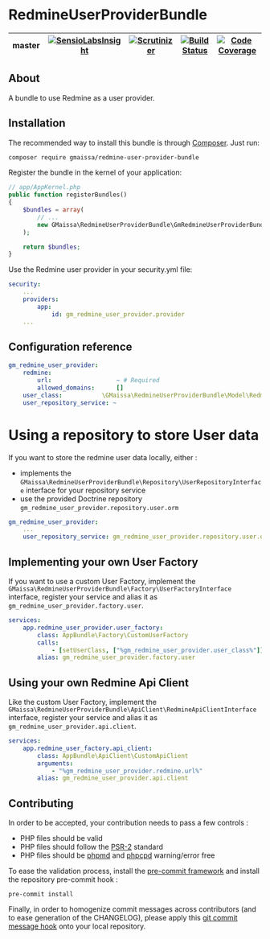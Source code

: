 # RedmineUserProviderBundle

 master | [![SensioLabsInsight](https://insight.sensiolabs.com/projects/443c6ca0-a4ba-4add-a1e6-41dd63a1f14e/mini.png)](https://insight.sensiolabs.com/projects/443c6ca0-a4ba-4add-a1e6-41dd63a1f14e) | [![Scrutinizer](https://img.shields.io/scrutinizer/g/GMaissa/RedmineUserProviderBundle/master.svg)](https://scrutinizer-ci.com/g/GMaissa/RedmineUserProviderBundle/?branch=master) | [![Build Status](https://travis-ci.org/GMaissa/RedmineUserProviderBundle.svg?branch=master)](https://travis-ci.org/GMaissa/RedmineUserProviderBundle) | [![Code Coverage](https://scrutinizer-ci.com/g/GMaissa/RedmineUserProviderBundle/badges/coverage.png?b=master)](https://scrutinizer-ci.com/g/GMaissa/RedmineUserProviderBundle/?branch=master)
--------|---------|-------------|--------|----------

## About

A bundle to use Redmine as a user provider.

## Installation

The recommended way to install this bundle is through [Composer](http://getcomposer.org/). Just run:

```bash
composer require gmaissa/redmine-user-provider-bundle
```

Register the bundle in the kernel of your application:

```php
// app/AppKernel.php
public function registerBundles()
{
    $bundles = array(
        // ...
        new GMaissa\RedmineUserProviderBundle\GmRedmineUserProviderBundle(),
    );

    return $bundles;
}
```

Use the Redmine user provider in your security.yml file:

```yaml
security:
    ...
    providers:
        app:
            id: gm_redmine_user_provider.provider
    ...
```

## Configuration reference

```yaml
gm_redmine_user_provider:
    redmine:
        url:                  ~ # Required
        allowed_domains:      []
    user_class:           \GMaissa\RedmineUserProviderBundle\Model\RedmineUser
    user_repository_service: ~
```

# Using a repository to store User data

If you want to store the redmine user data locally, either :
* implements the `GMaissa\RedmineUserProviderBundle\Repository\UserRepositoryInterface` interface for your repository service
* use the provided Doctrine repository `gm_redmine_user_provider.repository.user.orm`

```yaml
gm_redmine_user_provider:
    ...
    user_repository_service: gm_redmine_user_provider.repository.user.orm
```



## Implementing your own User Factory

If you want to use a custom User Factory, implement the `GMaissa\RedmineUserProviderBundle\Factory\UserFactoryInterface`
interface, register your service and alias it as `gm_redmine_user_provider.factory.user`.

```yaml
services:
    app.redmine_user_provider.user_factory:
        class: AppBundle\Factory\CustomUserFactory
        calls:
            - [setUserClass, ["%gm_redmine_user_provider.user_class%"]]
        alias: gm_redmine_user_provider.factory.user
```

## Using your own Redmine Api Client

Like the custom User Factory, implement the `GMaissa\RedmineUserProviderBundle\ApiClient\RedmineApiClientInterface`
interface, register your service and alias it as `gm_redmine_user_provider.api.client`.

```yaml
services:
    app.redmine_user_factory.api_client:
        class: AppBundle\ApiClient\CustomApiClient
        arguments:
            - "%gm_redmine_user_provider.redmine.url%"
        alias: gm_redmine_user_provider.api.client
```

## Contributing

In order to be accepted, your contribution needs to pass a few controls : 

* PHP files should be valid
* PHP files should follow the [PSR-2](http://www.php-fig.org/psr/psr-2/) standard
* PHP files should be [phpmd](https://phpmd.org) and [phpcpd](https://github.com/sebastianbergmann/phpcpd)
warning/error free

To ease the validation process, install the [pre-commit framework](http://pre-commit.com)
and install the repository pre-commit hook :

    pre-commit install

Finally, in order to homogenize commit messages across contributors (and to ease generation of the CHANGELOG),
please apply this [git commit message hook](https://gist.github.com/GMaissa/f008b2ffca417c09c7b8)
onto your local repository. 
